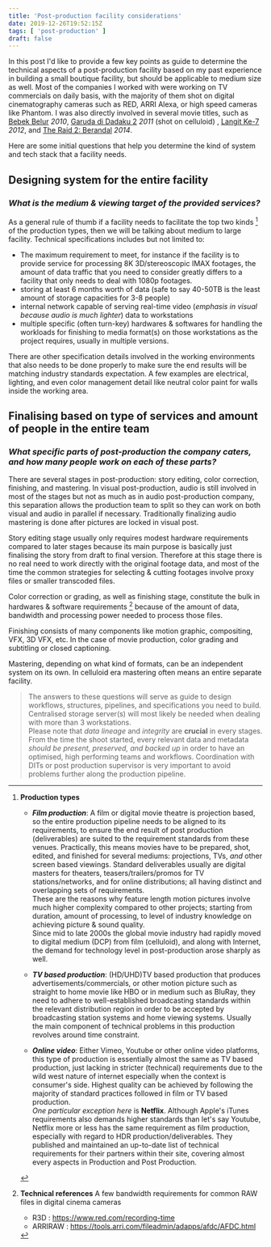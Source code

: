 ```yaml
---
title: 'Post-production facility considerations'
date: 2019-12-26T19:52:15Z
tags: [ 'post-production' ]
draft: false
---
```


In this post I'd like to provide a few key points as guide to determine the technical aspects of a post-production facility based on my past experience in building a small boutique facility, but should be applicable to medium size as well. Most of the companies I worked with were working on TV commercials on daily basis, with the majority of them shot on digital cinematography cameras such as RED, ARRI Alexa, or high speed cameras like Phantom. I was also directly involved in several movie titles, such as [Bebek Belur](https://www.imdb.com/title/tt1631681/) _2010_, [Garuda di Dadaku 2](https://www.imdb.com/title/tt1987569/) _2011_ (shot on celluloid) , [Langit Ke-7](https://www.imdb.com/title/tt7601390/) _2012_, and [The Raid 2: Berandal](https://www.imdb.com/title/tt2265171/) _2014_.      

Here are some initial questions that help you determine the kind of system and tech stack that a facility needs.

## Designing system for the entire facility
### _What is the medium & viewing target of the provided services?_

As a general rule of thumb if a facility needs to facilitate the top two kinds [^note] of the production types, then we will be talking about medium to large facility. Technical specifications includes but not limited to:
- The maximum requirement to meet, for instance if the facility is to provide service for processing 8K 3D/stereoscopic IMAX footages, the amount of data traffic that you need to consider greatly differs to a facility that only needs to deal with 1080p footages.
- storing at least 6 months worth of data (safe to say 40-50TB is the least amount of storage capacities for 3-8 people)
- internal network capable of serving real-time video (_emphasis in visual because audio is much lighter_) data to workstations
- multiple specific (often turn-key) hardwares & softwares for handling the workloads for finishing to media format(s) on those workstations as the project requires, usually in multiple versions.

There are other specification details involved in the working environments that also needs to be done properly to make sure the end results will be matching industry standards expectation.
A few examples are electrical, lighting, and even color management detail like neutral color paint for walls inside the working area.


## Finalising based on type of services and amount of people in the entire team
### _What specific parts of post-production the company caters, and how many people work on each of these parts?_

There are several stages in post-production: story editing, color correction, finishing, and mastering. In visual post-production, audio is still involved in most of the stages but not as much as in audio post-production company, this separation allows the production team to split so they can work on both visual and audio in parallel if necessary. Traditionally finalizing audio mastering is done after pictures are locked in visual post.    

Story editing stage usually only requires modest hardware requirements compared to later stages because its main purpose is basically just finalising the story from draft to final version. Therefore at this stage there is no real need to work directly with the original footage data, and most of the time the common strategies for selecting & cutting footages involve proxy files or smaller transcoded files.    

Color correction or grading, as well as finishing stage, constitute the bulk in hardwares & software requirements [^bandwidth] because of the amount of data, bandwidth and processing power needed to process those files.    

Finishing consists of many components like motion graphic, compositing, VFX, 3D VFX, etc. In the case of movie production, color grading and subtitling or closed captioning.        

Mastering, depending on what kind of formats, can be an independent system on its own. In celluloid era mastering often means an entire separate facility.


> The answers to these questions will serve as guide to design workflows, structures, pipelines, and specifications you need to build. Centralised storage server(s) will most likely be needed when dealing with more than 3 workstations.    
Please note that _data lineage_ and _integrity_ are **crucial** in every stages. From the time the shoot started, every relevant data and metadata _should be present, preserved, and backed up_ in order to have an optimised, high performing teams and workflows. Coordination with DITs or post production supervisor is very important to avoid problems further along the production pipeline.    



[^note]: **Production types**

    - **_Film production_**: A film or digital movie theatre is projection based, so the entire production pipeline needs to be aligned to its requirements, to ensure the end result of post production (deliverables) are suited to the requirement standards from these venues. Practically, this means movies have to be prepared, shot, edited, and finished for several mediums: projections, TVs, _and_ other screen based viewings. Standard deliverables usually are digital masters for theaters, teasers/trailers/promos for TV stations/networks, and for online distributions; all having distinct and overlapping sets of requirements.    
    These are the reasons why feature length motion pictures involve much higher complexity compared to other projects; starting from duration, amount of processing, to level of industry knowledge on achieving picture & sound quality.    
    Since mid to late 2000s the global movie industry had rapidly moved to digital medium (DCP) from film (celluloid), and along with Internet, the demand for technology level in post-production arose sharply as well.

    - **_TV based production_**: (HD/UHD)TV based production that produces advertisements/commercials, or other motion picture such as straight to home movie like HBO or in medium such as BluRay, they need to adhere to well-established broadcasting standards within the relevant distribution region in order to be accepted by broadcasting station systems and home viewing systems. Usually the main component of technical problems in this production revolves around time constraint.

    - **_Online video_**: Either Vimeo, Youtube or other online video platforms, this type of production is essentially almost the same as TV based production, just lacking in stricter (technical) requirements due to the wild west nature of internet especially when the context is consumer's side. Highest quality can be achieved by following the majority of standard practices followed in film or TV based production.    
    _One particular exception here_ is **Netflix**. Although Apple's iTunes requirements also demands higher standards than let's say Youtube, Netflix more or less has the same requirement as film production, especially with regard to HDR production/deliverables. They published and maintained an up-to-date list of technical requirements for their partners within their site, covering almost every aspects in Production and Post Production.


[^bandwidth]: **Technical references**
    A few bandwidth requirements for common RAW files in digital cinema cameras
    * R3D : https://www.red.com/recording-time
    * ARRIRAW : https://tools.arri.com/fileadmin/adapps/afdc/AFDC.html
